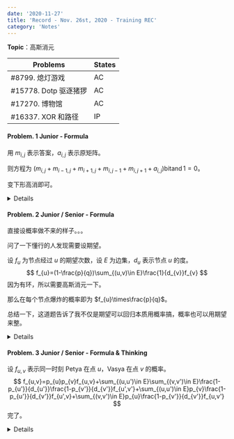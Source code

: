 ```yaml
---
date: '2020-11-27'
title: 'Record - Nov. 26st, 2020 - Training REC'
category: 'Notes'
---
```


**Topic**：高斯消元

| Problems             | States |
| -------------------- | ------ |
| #8799. 熄灯游戏       | AC     |
| #15778. Dotp 驱逐猪猡 | AC     |
| #17270. 博物馆        | AC     |
| #16337. XOR 和路径    | IP     |

#### Problem. 1 Junior - Formula

用 $m_{i,j}$ 表示答案，$a_{i,j}$ 表示原矩阵。

则方程为 $(m_{i,j}+m_{i-1,j}+m_{i+1,j}+m_{i,j-1}+m_{i,j+1}+a_{i,j})\operatorname{bitand}1=0$。

变下形高消即可。

<details>

```cpp
#include <cstdio>
#include <cstring>

const int MAXN = 50;

template<typename _T> void swapp ( _T &x, _T &y ) { _T w = x; x = y; y = w; }

int mat[MAXN][MAXN], ori[MAXN][MAXN];
int wax[5] = { 0, 0, 0, 1, -1 }, way[5] = { 0, 1, -1, 0, 0 };

int has ( const int x, const int y ) { return ( x - 1 ) * 6 + y; }

void Eradicate () {
	for ( int i = 1; i <= 30; ++ i ) {
		int p = i;
		for ( int j = i + 1; j <= 30; ++ j ) {
			if ( mat[p][i] < mat[j][i] )	p = j;
		}
		for ( int j = 1; j <= 31; ++ j )	swapp ( mat[p][j], mat[i][j] );
		for ( int j = 1; j <= 30; ++ j ) {
			if ( i == j || ! mat[j][i] )	continue;
			for ( int k = 1; k <= 31; ++ k )	mat[j][k] ^= mat[i][k];
		}
	}
}

int main () {
	int cases; scanf ( "%d", &cases );
	for ( int _ = 1; _ <= cases; ++ _ ) {
		memset( mat, 0, sizeof ( mat ) );
		for ( int i = 1; i <= 5; ++ i ) {
			for ( int j = 1; j <= 6; ++ j )	scanf ( "%d", &ori[i][j] );
		}
		for ( int i = 1; i <= 5; ++ i ) {
			for ( int j = 1; j <= 6; ++ j ) {
				for ( int k = 0; k < 5; ++ k ) {
					int nxi = i + wax[k], nxj = j + way[k];
					if ( nxi >= 1 && nxi <= 5 && nxj >= 1 && nxj <= 6 )	mat[has ( i, j )][has ( nxi, nxj )] = 1;
				}
				mat[has ( i, j )][31] = ori[i][j];
			}
		}
		Eradicate ();
		printf ( "PUZZLE #%d\n", _ );
		for ( int i = 1; i <= 5; ++ i ) {
			for ( int j = 1; j <= 6; ++ j )	printf ( "%d ", mat[has ( i, j )][31] );
			putchar ( '\n' );
		}
	}
	return 0;
}
```

</details>

#### Problem. 2 Junior / Senior - Formula

直接设概率做不来的样子。。。

问了一下懂行的人发现需要设期望。

设 $f_{u}$ 为节点经过 $u$ 的期望次数，设 $E$ 为边集，$d_{u}$ 表示节点 $u$ 的度。
$$
f_{u}=(1-\frac{p}{q})\sum_{(u,v)\in E}\frac{1}{d_{v}}f_{v}
$$
因为有环，所以需要高斯消元一下。

那么在每个节点爆炸的概率即为 $f_{u}\times\frac{p}{q}$。

总结一下，这道题告诉了我不仅是期望可以回归本质用概率搞，概率也可以用期望来整。

<details>

```cpp
#include <cstdio>

const int MAXN = 300 + 5, MAXM = MAXN * MAXN;

template<typename _T> _T ABS ( const _T x ) { return x > 0 ? x : -x; }
template<typename _T> void swapp ( _T &x, _T &y ) { _T w = x; x = y; y = x; }

struct GraphSet {
	int to, nx;
	GraphSet ( int T = 0, int N = 0 ) { to = T, nx = N; }
} as[MAXM];

int n, m, p, q, cnt, d[MAXN], begin[MAXN];
double mat[MAXN][MAXN], sol[MAXN], boomed, transed;

void makeEdge ( const int u, const int v ) { as[++ cnt] = GraphSet ( v, begin[u] ), begin[u] = cnt; }

void Eradicate () {
	for ( int i = 1; i <= n; ++ i ) {
		int p = i;
		for ( int j = i + 1; j <= n; ++ j ) {
			if ( ABS ( mat[p][i] ) < ABS ( mat[j][i] ) )	p = j;
		}
		for ( int j = 1; j <= n + 1; ++ j )	swapp ( mat[p][j], mat[i][j] );
		for ( int j = 1; j <= n; ++ j ) {
			if ( i == j )	continue;
			double d = mat[j][i] / mat[i][i];
			for ( int k = 1; k <= n + 1; ++ k )	mat[j][k] -= mat[i][k] * d;
		}
	}
	for ( int i = 1; i <= n; ++ i )	sol[i] = mat[i][n + 1] / mat[i][i];
}

int main () {
	scanf ( "%d%d%d%d", &n, &m, &p, &q );
	for ( int i = 1, u, v; i <= m; ++ i ) {
		scanf ( "%d%d", &u, &v );
		makeEdge ( u, v ), makeEdge( v, u );
		d[u] ++, d[v] ++;
	}
	boomed = ( double )p / ( double )q;
	transed = 1 - boomed;
	for ( int _ = 1; _ <= n; ++ _ ) {
		int u = _;
		mat[u][u] = 1;
		for ( int i = begin[u]; i; i = as[i].nx ) {
			int v = as[i].to;
			mat[u][v] -= transed / d[v];
		}
	}
	mat[1][n + 1] = 1;
	Eradicate ();
	for ( int i = 1; i <= n; ++ i )	printf ( "%.9lf\n", sol[i] * boomed );
	return 0;
}
```

</details>

#### Problem. 3 Junior / Senior - Formula & Thinking

设 $f_{u,v}$ 表示同一时刻 Petya 在点 $u$，Vasya 在点 $v$ 的概率。
$$
f_{u,v}=p_{u}p_{v}f_{u,v}+\sum_{(u,u')\in E}\sum_{(v,v')\in E}\frac{1-p_{u'}}{d_{u'}}\frac{1-p_{v'}}{d_{v'}}f_{u',v'}+\sum_{(u,u')\in E}p_{v}\frac{1-p_{u'}}{d_{v'}}f_{u',v}+\sum_{(v,v')\in E}p_{u}\frac{1-p_{v'}}{d_{v'}}f_{u,v'}
$$
完了。

<details>

```cpp
#include <cstdio>

const double EPS = 1e-8;
const int MAXN = 500 + 5, MAXM = MAXN * MAXN;

template<typename _T> _T ABS ( const _T x ) { return x > 0 ? x : -x; }
template<typename _T> void swapp ( _T &x, _T &y ) { _T w = x; x = y; y = w; }

struct GraphSet {
	int to, nx;
	GraphSet ( int T = 0, int N = 0 ) { to = T, nx = N; }
} as[MAXM];

int n, m, s, t, cnt, upper, d[MAXN], begin[MAXN];
double mat[MAXN][MAXN], p[MAXN];

int has ( const int x, const int y ) { return ( x - 1 ) * n + y; }
void makeEdge ( const int u, const int v ) { as[++ cnt] = GraphSet ( v, begin[u] ), begin[u] = cnt; }

void Eradicate () {
	for ( int i = 1; i <= upper; ++ i ) {
		int p = i;
		for ( int j = i + 1; j <= upper; ++ j ) {
			if ( ABS ( mat[p][i] ) < ABS ( mat[j][i] ) )	p = i;
		}
		for ( int j = i + 1; j <= upper + 1; ++ j )	swapp ( mat[p][j], mat[i][j] );
		if ( ABS ( mat[i][i] ) < EPS )	continue;
		for ( int j = 1; j <= upper; ++ j ) {
			if ( i == j )	continue;
			double d = mat[j][i] / mat[i][i];
			for ( int k = 1; k <= upper + 1; ++ k )	mat[j][k] -= mat[i][k] * d;
		}
	}
	for ( int i = 1; i <= upper; ++ i )	mat[i][upper + 1] /= mat[i][i];
}

int main () {
	scanf ( "%d%d%d%d", &n, &m, &s, &t ), upper = n * n;
	for ( int i = 1, u, v; i <= m; ++ i ) {
		scanf ( "%d%d", &u, &v );
		makeEdge ( u, v ), makeEdge ( v, u );
		d[u] ++, d[v] ++;
	}
	for ( int i = 1; i <= n; ++ i )	scanf ( "%lf", &p[i] );
	for ( int i = 1; i <= n; ++ i ) {
		for ( int j = 1; j <= n; ++ j ) {
			if ( i == j )	mat[has ( i, j )][has ( i, j )] = 1;
			else	mat[has ( i, j )][has ( i, j )] = 1 - p[i] * p[j];
			for ( int ii = begin[i]; ii; ii = as[ii].nx ) {
				int u = as[ii].to;
				for ( int iii = begin[j]; iii; iii = as[iii].nx ) {
					int v = as[iii].to;
					if ( u == v )	continue;
					mat[has ( i, j )][has ( u, v )] = -( 1 - p[u] ) / d[u] * ( 1 - p[v] ) / d[v];
				}
			}
			for ( int ii = begin[i]; ii; ii = as[ii].nx ) {
				int u = as[ii].to;
				if ( u == j )	continue;
				mat[has ( i, j )][has ( u, j )] = -p[j] * ( 1 - p[u] ) / d[u];
			}
			for ( int ii = begin[j]; ii; ii = as[ii].nx ) {
				int v = as[ii].to;
				if ( i == v )	continue;
				mat[has ( i, j )][has ( i, v )] = -p[i] * ( 1 - p[v] ) / d[v];
			}
		}
	}
	mat[has ( s, t )][upper + 1] = 1;
	Eradicate ();
	for ( int i = 1; i <= n; ++ i )	printf ( "%.9lf ", mat[has ( i, i )][upper + 1] );
	return 0;
}
```

</details>
